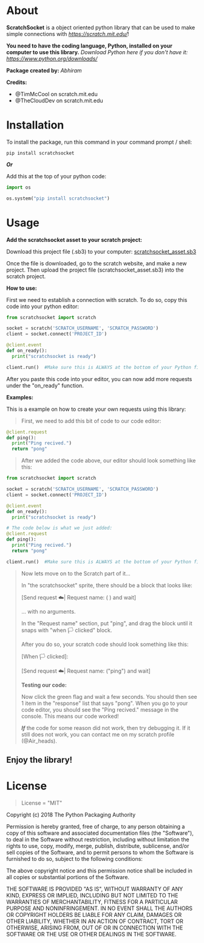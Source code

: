 # About
<strong>ScratchSocket</strong> is a object oriented python library that can be used to make simple connections with *https://scratch.mit.edu/*!

<strong>You need to have the coding language, Python, installed on your computer to use this library.</strong>
*Download Python here if you don't have it: https://www.python.org/downloads/*

<strong> Package created by: </strong> *Abhiram*

<strong>Credits:</strong>

- @TimMcCool on scratch.mit.edu
- @TheCloudDev on scratch.mit.edu

# Installation
To install the package, run this command in your command prompt / shell:
```
pip install scratchsocket
```
<strong> *Or* </strong>

Add this at the top of your python code:
```python
import os

os.system("pip install scratchsocket")
```

# Usage
<strong>Add the scratchsocket asset to your scratch project:</strong>

Download this project file (.sb3) to your computer: <a href="https://drive.google.com/uc?export=download&id=1CEM6z6DtCYUKSkTTOK-lLFlXunKJYp31" download="https://replit.com/@abhiramtx/ScratchSocket#scratchsocket_asset.sb3">scratchsocket_asset.sb3</a>

Once the file is downloaded, go to the scratch website, and make a new project. Then upload the project file (scratchsocket_asset.sb3) into the scratch project.

<strong>How to use:</strong>

First we need to establish a connection with scratch. To do so, copy this code into your python editor:
```python
from scratchsocket import scratch

socket = scratch('SCRATCH_USERNAME', 'SCRATCH_PASSWORD')
client = socket.connect('PROJECT_ID')

@client.event
def on_ready():
  print("scratchsocket is ready")

client.run()  #Make sure this is ALWAYS at the bottom of your Python file!!
```

After you paste this code into your editor, you can now add more requests under the "on_ready" function.

<strong>Examples:</strong>

This is a example on how to create your own requests using this library:

>First, we need to add this bit of code to our code editor:
```python
@client.request
def ping():
  print("Ping recived.")
  return "pong"
```
>After we added the code above, our editor should look something like this:
```python
from scratchsocket import scratch

socket = scratch('SCRATCH_USERNAME', 'SCRATCH_PASSWORD')
client = socket.connect('PROJECT_ID')

@client.event
def on_ready():
  print("scratchsocket is ready")

# The code below is what we just added:
@client.request 
def ping():
  print("Ping recived.")
  return "pong"

client.run()  #Make sure this is ALWAYS at the bottom of your Python file!!
```
>Now lets move on to the Scratch part of it...
>
>In "the scratchsocket" sprite, there should be a block that looks like:
>
>[Send request ☁️| Request name: (   ) and wait] 
>
>... with no arguments.
>
>In the "Request name" section, put "ping", and drag the block until it snaps with "when 🏳️ clicked" block.
>
>After you do so, your scratch code should look something like this:
>
>[When 🏳️ clicked]: 
>
>[Send request ☁️| Request name: ("ping") and wait]
>
><strong>Testing our code:</strong>
>
>Now click the green flag and wait a few seconds. You should then see 1 item in the "response" list that says "pong". When you go to your code editor, you should see the "Ping recived." message in the console. This means our code worked!
>
><strong>*If*</strong> the code for some reason did not work, then try debugging it. If it still does not work, you can contact me on my scratch profile (@Air_heads).

## Enjoy the library!
# License
> License = "MIT"

Copyright (c) 2018 The Python Packaging Authority

Permission is hereby granted, free of charge, to any person obtaining a copy
of this software and associated documentation files (the "Software"), to deal
in the Software without restriction, including without limitation the rights
to use, copy, modify, merge, publish, distribute, sublicense, and/or sell
copies of the Software, and to permit persons to whom the Software is
furnished to do so, subject to the following conditions:

The above copyright notice and this permission notice shall be included in all
copies or substantial portions of the Software.

THE SOFTWARE IS PROVIDED "AS IS", WITHOUT WARRANTY OF ANY KIND, EXPRESS OR
IMPLIED, INCLUDING BUT NOT LIMITED TO THE WARRANTIES OF MERCHANTABILITY,
FITNESS FOR A PARTICULAR PURPOSE AND NONINFRINGEMENT. IN NO EVENT SHALL THE
AUTHORS OR COPYRIGHT HOLDERS BE LIABLE FOR ANY CLAIM, DAMAGES OR OTHER
LIABILITY, WHETHER IN AN ACTION OF CONTRACT, TORT OR OTHERWISE, ARISING FROM,
OUT OF OR IN CONNECTION WITH THE SOFTWARE OR THE USE OR OTHER DEALINGS IN THE
SOFTWARE.
